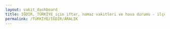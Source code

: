```yaml
---
layout: vakit_dashboard
title: IĞDIR, TÜRKİYE için iftar, namaz vakitleri ve hava durumu - ilçe/eyalet seç
permalink: /TÜRKİYE/IĞDIR/ARALIK
---
```


<script type="text/javascript">
  var GLOBAL_COUNTRY = 'TÜRKİYE';
  var GLOBAL_CITY = 'IĞDIR';
  var GLOBAL_STATE = 'ARALIK';
  var lat = 72;
  var lon = 21;
</script>
